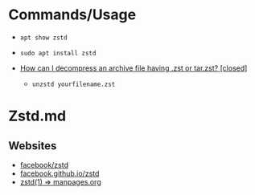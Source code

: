 # Commands/Usage

* `apt show zstd`
* `sudo apt install zstd`

* [How can I decompress an archive file having .zst or tar.zst? [closed]](https://stackoverflow.com/questions/45355277/how-can-i-decompress-an-archive-file-having-zst-or-tar-zst)
  * `unzstd yourfilename.zst`

# Zstd.md

## Websites

* [facebook/zstd](https://github.com/facebook/zstd)
* [facebook.github.io/zstd](https://facebook.github.io/zstd/)
* [zstd(1) => manpages.org](https://manpages.org/zstd)
